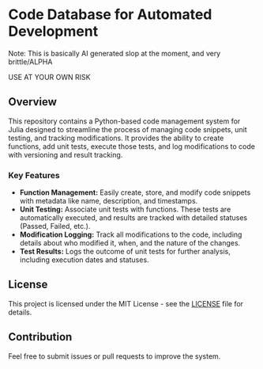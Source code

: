 # Code Database for Automated Development
Note: This is basically AI generated slop at the moment, and very brittle/ALPHA

USE AT YOUR OWN RISK

## Overview

This repository contains a Python-based code management system for Julia designed to streamline the process of managing code snippets, unit testing, and tracking modifications. It provides the ability to create functions, add unit tests, execute those tests, and log modifications to code with versioning and result tracking.

### Key Features
- **Function Management:** Easily create, store, and modify code snippets with metadata like name, description, and timestamps.
- **Unit Testing:** Associate unit tests with functions. These tests are automatically executed, and results are tracked with detailed statuses (Passed, Failed, etc.).
- **Modification Logging:** Track all modifications to the code, including details about who modified it, when, and the nature of the changes.
- **Test Results:** Logs the outcome of unit tests for further analysis, including execution dates and statuses.


## License

This project is licensed under the MIT License - see the [LICENSE](LICENSE) file for details.

## Contribution

Feel free to submit issues or pull requests to improve the system.

